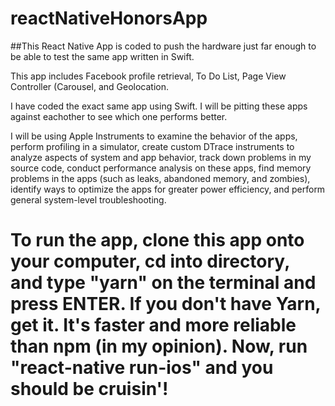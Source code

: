# reactNativeHonorsApp

##This React Native App is coded to push the hardware just far enough to be able to test the same app written in Swift.

This app includes Facebook profile retrieval, To Do List, Page View Controller (Carousel, and Geolocation.

I have coded the exact same app using Swift. I will be pitting these apps against eachother to see which one performs better.

I will be using Apple Instruments to examine the behavior of the apps, perform profiling in a simulator, create custom DTrace instruments to analyze aspects of system and app behavior, track down problems in my source code, conduct performance analysis on these apps, find memory problems in the apps (such as leaks, abandoned memory, and zombies), identify ways to optimize the apps for greater power efficiency, and perform general system-level troubleshooting.

# To run the app, clone this app onto your computer, cd into directory, and type "yarn" on the terminal and press ENTER. If you don't have Yarn, get it. It's faster and more reliable than npm (in my opinion). Now, run "react-native run-ios" and you should be cruisin'! 

